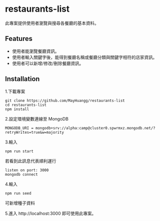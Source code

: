# restaurants-list

此專案提供使用者瀏覽與搜尋各餐廳的基本資料。

## Features

- 使用者能瀏覽餐廳資訊。
- 使用者輸入關鍵字後，能得到餐廳名稱或餐廳分類與關鍵字相符的店家資訊。
- 使用者可以新增/修改/刪除餐廳資訊。

## Installation

1.下載專案

```
git clone https://github.com/MayHuangg/restaurants-list
cd restaurants-list
npm install
```

2.設定環境變數連線至 MongoDB

```
MONGODB_URI = mongodb+srv://alpha:camp@cluster0.spwrmxz.mongodb.net/?retryWrites=true&w=majority
```

3.輸入

```
npm run start
```

若看到此訊息代表順利運行

```
listen on port: 3000
mongodb connect
```

4.輸入

```
npm run seed
```

可新增種子資料

5.進入 http://localhost:3000 即可使用此專案。

